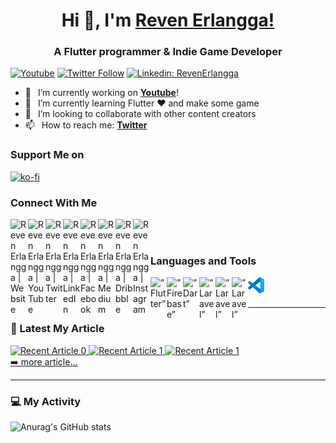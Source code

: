<h1 align="center"> Hi 👋, I'm <a href="https://www.youtube.com/channel/UCmX0A6hZcnIsHAiXOQsJ0pQ">Reven Erlangga!</a></h1>
<h3 align="center">A Flutter programmer & Indie Game Developer</h3>

[![Youtube](https://img.shields.io/static/v1?label=RevenErlangga&message=Subscribe&logo=YouTube&color=FF0000&style=for-the-badge)][youtube]
[![Twitter Follow](https://img.shields.io/twitter/follow/RevenErlangga?color=1DA1F2&label=Followers&logo=twitter&style=for-the-badge)][twitter]
[![Linkedin: RevenErlangga](https://img.shields.io/badge/-CONNECT-blue?style=for-the-badge&logo=Linkedin&link=https://www.linkedin.com/in/reven-erlangga)][linkedin]



- 🔭 &ensp;I’m currently working on [**Youtube**][youtube]!
- 🌱 &ensp;I’m currently learning Flutter ❤️ and make some game
- 👯 &ensp;I’m looking to collaborate with other content creators
- 📫 &ensp;How to reach me: [**Twitter**][twitter]

### Support Me on

[![ko-fi](https://ko-fi.com/img/githubbutton_sm.svg)](https://ko-fi.com/R5R27Z8R8)

### Connect With Me

[<img align="left" alt="Reven Erlangga | Website" width="28px" src="https://img.icons8.com/ultraviolet/40/000000/domain.png" />][website]
[<img align="left" alt="Reven Erlangga | YouTube" width="28px" src="https://img.icons8.com/color/24/000000/youtube-play--v1.png" />][youtube]
[<img align="left" alt="Reven Erlangga | Twitter" width="28px" src="https://img.icons8.com/color/24/000000/twitter--v1.png" />][twitter]
[<img align="left" alt="Reven Erlangga | LinkedIn" width="28px" src="https://img.icons8.com/color/24/000000/linkedin--v1.png" />][linkedin]
[<img align="left" alt="Reven Erlangga | Facebook" width="28px" src="https://img.icons8.com/color/24/000000/facebook-new.png" />][facebook]
[<img align="left" alt="Reven Erlangga | Medium" width="28px" src="https://img.icons8.com/color-glass/48/000000/medium-logo.png" />][medium]
[<img align="left" alt="Reven Erlangga | Dribbble" width="28px" src="https://img.icons8.com/office/50/000000/dribbble.png" />][dribbble]
[<img align="left" alt="Reven Erlangga | Instagram" width="28px" src="https://img.icons8.com/color/24/000000/instagram-new--v1.png" />][instagram]

<br />
<br />

### Languages and Tools
[<img align="left" alt=“Flutter” width="26px" src="https://www.vectorlogo.zone/logos/flutterio/flutterio-icon.svg" />][null]
[<img align="left" alt=“Firebase” width="26px" src="https://www.vectorlogo.zone/logos/firebase/firebase-icon.svg" />][null]
[<img align="left" alt=“Dart” width="26px" src="https://www.vectorlogo.zone/logos/dartlang/dartlang-icon.svg" />][null]
[<img align="left" alt=“Laravel” width="26px" src="https://www.vectorlogo.zone/logos/laravel/laravel-icon.svg" />][null]
[<img align="left" alt=“Laravel” width="26px" src="https://www.vectorlogo.zone/logos/unity3d/unity3d-icon.svg" />][null]
[<img align="left" alt=“Laravel” width="26px" src="https://www.vectorlogo.zone/logos/vuejs/vuejs-icon.svg" />][null]
[<img align="left" alt=“Github” width="26px" src="https://raw.githubusercontent.com/github/explore/80688e429a7d4ef2fca1e82350fe8e3517d3494d/topics/visual-studio-code/visual-studio-code.png" />][null]

<br />
<br />

---

### 📕 Latest My Article
<!-- BLOG-POST-LIST -->
<a target="_blank" href="https://github-readme-medium-recent-article.vercel.app/medium/@reven.erlangga/0"><img src="https://github-readme-medium-recent-article.vercel.app/medium/@reven.erlangga/0" alt="Recent Article 0"> 
<a target="_blank" href="https://github-readme-medium-recent-article.vercel.app/medium/@reven.erlangga/1"><img src="https://github-readme-medium-recent-article.vercel.app/medium/@reven.erlangga/1" alt="Recent Article 1"> 
<a target="_blank" href="https://github-readme-medium-recent-article.vercel.app/medium/@reven.erlangga/2"><img src="https://github-readme-medium-recent-article.vercel.app/medium/@reven.erlangga/2" alt="Recent Article 1"> 
<br />
➡️ [more article...](https://medium.com/@reven.erlangga)
<!-- BLOG-POST-LIST -->

---

### 💻 My Activity
![Anurag's GitHub stats](https://github-readme-stats.vercel.app/api?username=reven-erlangga&show_icons=true)

[null]: #
[website]: https://reven-erlangga.netlify.app
[dribbble]: https://dribbble.com/reven_erlangga
[twitter]: https://twitter.com/RevenErlangga
[youtube]: https://www.youtube.com/channel/UCmX0A6hZcnIsHAiXOQsJ0pQ
[linkedin]: https://www.linkedin.com/in/reven-erlangga-001a1b137
[github]: https://github.com/reven-erlangga
[instagram]: https://www.instagram.com/reven.erlangga
[facebook]: https://www.facebook.com/reven.ferlian
[medium]: https://medium.com/@reven.erlangga
